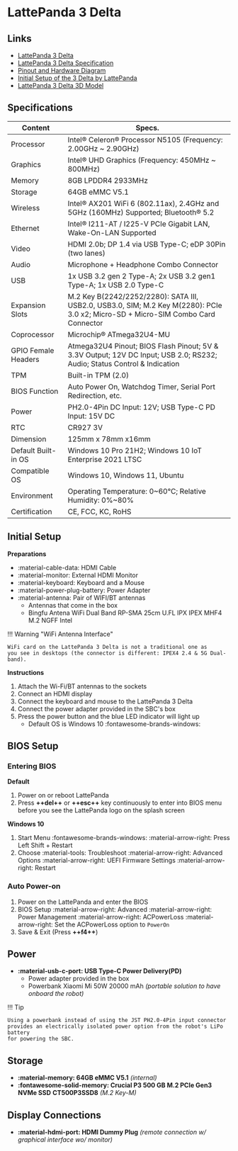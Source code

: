 # LattePanda 3 Delta

## Links

- [LattePanda 3 Delta](https://www.lattepanda.com/lattepanda-3-delta)
- [LattePanda 3 Delta Specification](https://docs.lattepanda.com/content/3rd_delta_edition/specification/)
- [Pinout and Hardware Diagram](https://docs.lattepanda.com/content/3rd_delta_edition/io_playability/)
- [Initial Setup of the 3 Delta by LattePanda](https://docs.lattepanda.com/content/3rd_delta_edition/get_started/)
- [LattePanda 3 Delta 3D Model](https://github.com/LattePandaTeam/LattePanda-3D-Models/tree/master/LattePanda%203%20Delta)

## Specifications

| Content             | Specs.                                                       |
| ------------------- | ------------------------------------------------------------ |
| Processor           | Intel® Celeron® Processor N5105 (Frequency: 2.00GHz ~ 2.90GHz) |
| Graphics            | Intel® UHD Graphics (Frequency: 450MHz ~ 800MHz)             |
| Memory              | 8GB LPDDR4 2933MHz                                           |
| Storage             | 64GB eMMC V5.1                                               |
| Wireless            | Intel® AX201 WiFi 6 (802.11ax), 2.4GHz and 5GHz (160MHz) Supported; Bluetooth® 5.2 |
| Ethernet            | Intel® I211-AT / I225-V PCIe Gigabit LAN, Wake-On-LAN Supported |
| Video               | HDMI 2.0b; DP 1.4 via USB Type-C; eDP 30Pin (two lanes)      |
| Audio               | Microphone + Headphone Combo Connector                       |
| USB                 | 1x USB 3.2 gen 2 Type-A; 2x USB 3.2 gen1 Type-A; 1x USB 2.0 Type-C |
| Expansion Slots     | M.2 Key B(2242/2252/2280): SATA III, USB2.0, USB3.0, SIM; M.2 Key M(2280): PCIe 3.0 x2; Micro-SD + Micro-SIM Combo Card Connector |
| Coprocessor         | Microchip® ATmega32U4-MU                                     |
| GPIO Female Headers | Atmega32U4 Pinout; BIOS Flash Pinout; 5V & 3.3V Output; 12V DC Input; USB 2.0; RS232; Audio; Status Control & Indication |
| TPM                 | Built-in TPM (2.0)                                           |
| BIOS Function       | Auto Power On, Watchdog Timer, Serial Port Redirection, etc. |
| Power               | PH2.0-4Pin DC Input: 12V; USB Type-C PD Input: 15V DC        |
| RTC                 | CR927 3V                                                     |
| Dimension           | 125mm x 78mm x16mm                                           |
| Default Built-in OS | Windows 10 Pro 21H2; Windows 10 IoT Enterprise 2021 LTSC     |
| Compatible OS       | Windows 10, Windows 11, Ubuntu                               |
| Environment         | Operating Temperature: 0~60℃; Relative Humidity: 0%~80%      |
| Certification       | CE, FCC, KC, RoHS                                            |

## Initial Setup

**Preparations**

- :material-cable-data:         HDMI Cable
- :material-monitor:            External HDMI Monitor
- :material-keyboard:           Keyboard and a Mouse
- :material-power-plug-battery: Power Adapter
- :material-antenna:            Pair of WIFI/BT antennas
    - Antennas that come in the box
    - Bingfu Antena WiFi Dual Band RP-SMA 25cm U.FL IPX IPEX MHF4 M.2 NGFF Intel

!!! Warning "WiFi Antenna Interface"

    WiFi card on the LattePanda 3 Delta is not a traditional one as
    you see in desktops (the connector is different: IPEX4 2.4 & 5G Dual-band).

**Instructions**

1. Attach the Wi-Fi/BT antennas to the sockets
2. Connect an HDMI display
3. Connect the keyboard and mouse to the LattePanda 3 Delta
4. Connect the power adapter provided in the SBC's box
5. Press the power button and the blue LED indicator will light up
    - Default OS is Windows 10 :fontawesome-brands-windows:

## BIOS Setup

### Entering BIOS

**Default**

1. Power on or reboot LattePanda
2. Press **++del++** or **++esc++** key continuously to
   enter into BIOS menu before you see the LattePanda logo on the splash screen

**Windows 10**

1. Start Menu :fontawesome-brands-windows: :material-arrow-right:
   Press Left Shift + Restart
2. Choose :material-tools: Troubleshoot :material-arrow-right: Advanced Options
   :material-arrow-right: UEFI Firmware Settings :material-arrow-right:
   Restart

### Auto Power-on

1. Power on the LattePanda and enter the BIOS
2. BIOS Setup :material-arrow-right: Advanced :material-arrow-right:
   Power Management :material-arrow-right: ACPowerLoss :material-arrow-right:
   Set the ACPowerLoss option to `PowerOn`
3. Save & Exit (Press **++f4++**)

## Power

- **:material-usb-c-port: USB Type-C Power Delivery(PD)**
    - Power adapter provided in the box
    - Powerbank Xiaomi Mi 50W 20000 mAh _(portable solution to have onboard the_
      _robot)_

!!! Tip

    Using a powerbank instead of using the JST PH2.0-4Pin input connector
    provides an electrically isolated power option from the robot's LiPo battery
    for powering the SBC.

## Storage

- **:material-memory: 64GB eMMC V5.1** _(internal)_
- **:fontawesome-solid-memory: Crucial P3 500 GB M.2 PCIe Gen3 NVMe SSD**
  **CT500P3SSD8** _(M.2 Key-M)_

## Display Connections

- **:material-hdmi-port: HDMI Dummy Plug**
  _(remote connection w/ graphical interface wo/ monitor)_
